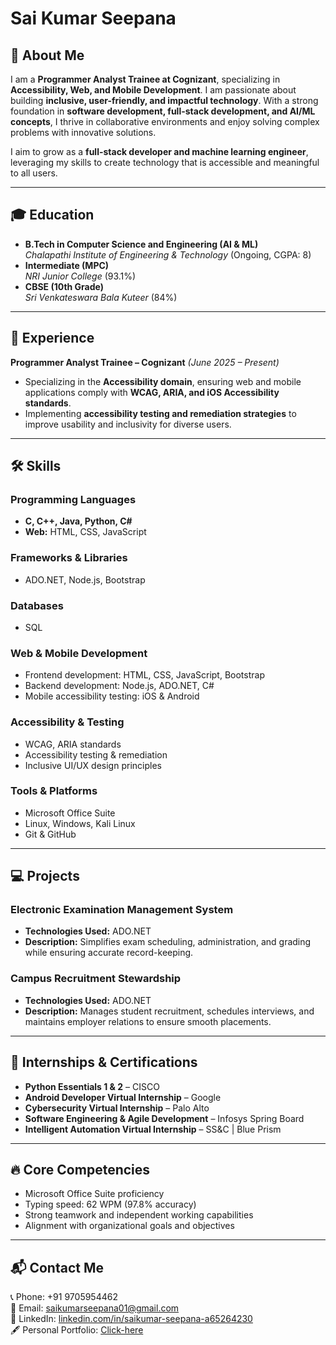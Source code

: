 # Sai Kumar Seepana

## 🚀 About Me
I am a **Programmer Analyst Trainee at Cognizant**, specializing in **Accessibility, Web, and Mobile Development**. I am passionate about building **inclusive, user-friendly, and impactful technology**. With a strong foundation in **software development, full-stack development, and AI/ML concepts**, I thrive in collaborative environments and enjoy solving complex problems with innovative solutions.

I aim to grow as a **full-stack developer and machine learning engineer**, leveraging my skills to create technology that is accessible and meaningful to all users.  

---

## 🎓 Education
- **B.Tech in Computer Science and Engineering (AI & ML)**  
  *Chalapathi Institute of Engineering & Technology* (Ongoing, CGPA: 8)  
- **Intermediate (MPC)**  
  *NRI Junior College* (93.1%)  
- **CBSE (10th Grade)**  
  *Sri Venkateswara Bala Kuteer* (84%)  

---

## 💼 Experience
**Programmer Analyst Trainee – Cognizant** *(June 2025 – Present)*  
- Specializing in the **Accessibility domain**, ensuring web and mobile applications comply with **WCAG, ARIA, and iOS Accessibility standards**.  
- Implementing **accessibility testing and remediation strategies** to improve usability and inclusivity for diverse users.  

---

## 🛠️ Skills

### Programming Languages
- **C, C++, Java, Python, C#**  
- **Web:** HTML, CSS, JavaScript  

### Frameworks & Libraries
- ADO.NET, Node.js, Bootstrap  

### Databases
- SQL  

### Web & Mobile Development
- Frontend development: HTML, CSS, JavaScript, Bootstrap  
- Backend development: Node.js, ADO.NET, C#  
- Mobile accessibility testing: iOS & Android  

### Accessibility & Testing
- WCAG, ARIA standards  
- Accessibility testing & remediation  
- Inclusive UI/UX design principles  

### Tools & Platforms
- Microsoft Office Suite  
- Linux, Windows, Kali Linux  
- Git & GitHub  

---

## 💻 Projects

### **Electronic Examination Management System**
- **Technologies Used:** ADO.NET  
- **Description:** Simplifies exam scheduling, administration, and grading while ensuring accurate record-keeping.  

### **Campus Recruitment Stewardship**
- **Technologies Used:** ADO.NET  
- **Description:** Manages student recruitment, schedules interviews, and maintains employer relations to ensure smooth placements.  

---

## 📜 Internships & Certifications
- **Python Essentials 1 & 2** – CISCO  
- **Android Developer Virtual Internship** – Google  
- **Cybersecurity Virtual Internship** – Palo Alto  
- **Software Engineering & Agile Development** – Infosys Spring Board  
- **Intelligent Automation Virtual Internship** – SS&C | Blue Prism  

---

## 🔥 Core Competencies
- Microsoft Office Suite proficiency  
- Typing speed: 62 WPM (97.8% accuracy)  
- Strong teamwork and independent working capabilities  
- Alignment with organizational goals and objectives  

---

## 📬 Contact Me
📞 Phone: +91 9705954462  
📧 Email: [saikumarseepana01@gmail.com](mailto:saikumarseepana01@gmail.com)  
🔗 LinkedIn: [linkedin.com/in/saikumar-seepana-a65264230](https://www.linkedin.com/in/saikumar-seepana-a65264230)  
🖋️ Personal Portfolio: [Click-here]((https://personal-portfolio-lyt9.vercel.app/))
